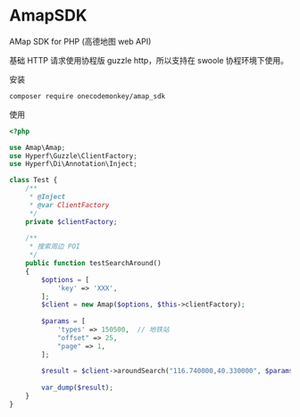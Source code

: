 # AmapSDK
AMap SDK for PHP (高德地图 web API) 

基础 HTTP 请求使用协程版 guzzle http，所以支持在 swoole 协程环境下使用。

安装
```bash
composer require onecodemonkey/amap_sdk 
```
使用
```php
<?php

use Amap\Amap;
use Hyperf\Guzzle\ClientFactory;
use Hyperf\Di\Annotation\Inject;

class Test {
    /**
     * @Inject
     * @var ClientFactory
     */
    private $clientFactory;
    
    /**
     * 搜索周边 POI
     */
    public function testSearchAround()
    {
        $options = [
            'key' => 'XXX',
        ];
        $client = new Amap($options, $this->clientFactory);
        
        $params = [
            'types' => 150500,  // 地铁站
            "offset" => 25,
            "page" => 1,
        ];
        
        $result = $client->aroundSearch("116.740000,40.330000", $params);
        
        var_dump($result);
    }
}
```
